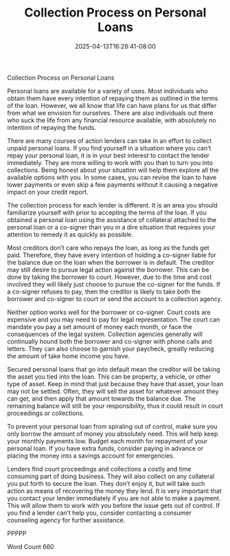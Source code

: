 ﻿---
title: "Collection Process on Personal Loans"
date: 2025-04-13T16:28:41-08:00
description: "Personal Loans txt Tips for Web Success"
featured_image: "/images/Personal Loans txt.jpg"
tags: ["Personal Loans txt"]
---

Collection Process on Personal Loans

Personal loans are available for a variety of uses. Most individuals who obtain them have every intention of repaying them as outlined in the terms of the loan. However, we all know that life can have plans for us that differ from what we envision for ourselves. There are also individuals out there who suck the life from any financial resource available, with absolutely no intention of repaying the funds.

There are many courses of action lenders can take in an effort to collect unpaid personal loans. If you find yourself in a situation where you can’t repay your personal loan, it is in your best interest to contact the lender immediately. They are more willing to work with you than to turn you into collections. Being honest about your situation will help them explore all the available options with you. In some cases, you can revise the loan to have lower payments or even skip a few payments without it causing a negative impact on your credit report.

The collection process for each lender is different. It is an area you should familiarize yourself with prior to accepting the terms of the loan. If you obtained a personal loan using the assistance of collateral attached to the personal loan or a co-signer than you in a dire situation that requires your attention to remedy it as quickly as possible. 

Most creditors don’t care who repays the loan, as long as the funds get paid. Therefore, they have every intention of holding a co-signer liable for the balance due on the loan when the borrower is in default. The creditor may still desire to pursue legal action against the borrower. This can be done by taking the borrower to court. However, due to the time and cost involved they will likely just choose to pursue the co-signer for the funds. If a co-signer refuses to pay, then the creditor is likely to take both the borrower and co-signer to court or send the account to a collection agency. 

Neither option works well for the borrower or co-signer. Court costs are expensive and you may need to pay for legal representation. The court can mandate you pay a set amount of money each month, or face the consequences of the legal system. Collection agencies generally will continually hound both the borrower and co-signer with phone calls and letters. They can also choose to garnish your paycheck, greatly reducing the amount of take home income you have.

Secured personal loans that go into default mean the creditor will be taking the asset you tied into the loan. This can be property, a vehicle, or other type of asset. Keep in mind that just because they have that asset, your loan may not be settled. Often, they will sell the asset for whatever amount they can get, and then apply that amount towards the balance due. The remaining balance will still be your responsibility, thus it could result in court proceedings or collections. 

To prevent your personal loan from spiraling out of control, make sure you only borrow the amount of money you absolutely need. This will help keep your monthly payments low. Budget each month for repayment of your personal loan. If you have extra funds, consider paying in advance or placing the money into a savings account for emergencies. 

Lenders find court proceedings and collections a costly and time consuming part of doing business. They will also collect on any collateral you put forth to secure the loan. They don’t enjoy it, but will take such action as means of recovering the money they lend. It is very important that you contact your lender immediately if you are not able to make a payment. This will allow them to work with you before the issue gets out of control. If you find a lender can’t help you, consider contacting a consumer counseling agency for further assistance. 

PPPPP

Word Count 660

